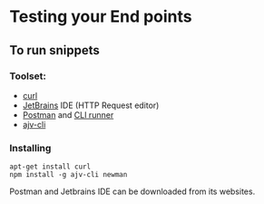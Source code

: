 # Testing your End points

## To run snippets

### Toolset:
* [curl](https://curl.haxx.se/)
* [JetBrains](https://www.jetbrains.com/) IDE (HTTP Request editor)
* [Postman](https://www.getpostman.com/) and [CLI runner](https://www.getpostman.com/docs/v6/postman/collection_runs/command_line_integration_with_newman)
* [ajv-cli](https://github.com/jessedc/ajv-cli)

### Installing

````
apt-get install curl
npm install -g ajv-cli newman
````

Postman and Jetbrains IDE can be downloaded from its websites.